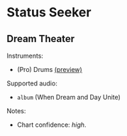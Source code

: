 # Status Seeker

## Dream Theater

Instruments:

  * (Pro) Drums [(preview)](http://pages.cs.wisc.edu/~tolly/customs/?title=status-seeker&artist=dream-theater)

Supported audio:

  * `album` (When Dream and Day Unite)

Notes:

  * Chart confidence: *high*.

